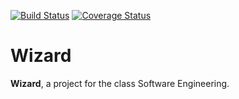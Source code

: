 [![Build Status](https://travis-ci.org/drescherflo/de.htwg.se.Wizard.svg?branch=master)](https://travis-ci.org/drescherflo/de.htwg.se.Wizard)
[![Coverage Status](https://coveralls.io/repos/github/drescherflo/de.htwg.se.Wizard/badge.svg?branch=master)](https://coveralls.io/github/drescherflo/de.htwg.se.Wizard?branch=master)

# Wizard

**Wizard**, a project for the class Software Engineering.